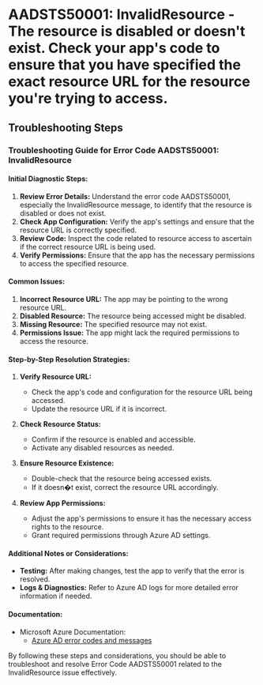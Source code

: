 # AADSTS50001: InvalidResource - The resource is disabled or doesn't exist. Check your app's code to ensure that you have specified the exact resource URL for the resource you're trying to access.


## Troubleshooting Steps
### Troubleshooting Guide for Error Code AADSTS50001: InvalidResource

#### Initial Diagnostic Steps:
1. **Review Error Details:** Understand the error code AADSTS50001, especially the InvalidResource message, to identify that the resource is disabled or does not exist.
2. **Check App Configuration:** Verify the app's settings and ensure that the resource URL is correctly specified.
3. **Review Code:** Inspect the code related to resource access to ascertain if the correct resource URL is being used.
4. **Verify Permissions:** Ensure that the app has the necessary permissions to access the specified resource.

#### Common Issues:
1. **Incorrect Resource URL:** The app may be pointing to the wrong resource URL.
2. **Disabled Resource:** The resource being accessed might be disabled.
3. **Missing Resource:** The specified resource may not exist.
4. **Permissions Issue:** The app might lack the required permissions to access the resource.

#### Step-by-Step Resolution Strategies:
1. **Verify Resource URL:**
   - Check the app's code and configuration for the resource URL being accessed.
   - Update the resource URL if it is incorrect.

2. **Check Resource Status:**
   - Confirm if the resource is enabled and accessible.
   - Activate any disabled resources as needed.

3. **Ensure Resource Existence:**
   - Double-check that the resource being accessed exists.
   - If it doesn�t exist, correct the resource URL accordingly.

4. **Review App Permissions:**
   - Adjust the app's permissions to ensure it has the necessary access rights to the resource.
   - Grant required permissions through Azure AD settings.

#### Additional Notes or Considerations:
- **Testing:** After making changes, test the app to verify that the error is resolved.
- **Logs & Diagnostics:** Refer to Azure AD logs for more detailed error information if needed.

#### Documentation:
- Microsoft Azure Documentation:
  - [Azure AD error codes and messages](https://docs.microsoft.com/en-us/azure/active-directory/develop/reference-aadsts-error-codes)

By following these steps and considerations, you should be able to troubleshoot and resolve Error Code AADSTS50001 related to the InvalidResource issue effectively.
